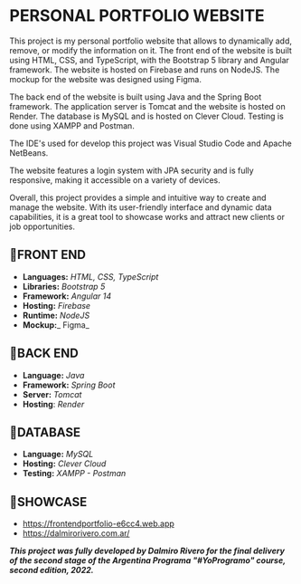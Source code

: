 # PERSONAL PORTFOLIO WEBSITE

This project is my personal portfolio website that allows to dynamically add, remove, or modify the information on it. The front end of the website is built using HTML, CSS, and TypeScript, with the Bootstrap 5 library and Angular framework. The website is hosted on Firebase and runs on NodeJS. The mockup for the website was designed using Figma.

The back end of the website is built using Java and the Spring Boot framework. The application server is Tomcat and the website is hosted on Render. The database is MySQL and is hosted on Clever Cloud. Testing is done using XAMPP and Postman. 

The IDE's used for develop this project was Visual Studio Code and Apache NetBeans.

The website features a login system with JPA security and is fully responsive, making it accessible on a variety of devices. 

Overall, this project provides a simple and intuitive way to create and manage the website. With its user-friendly interface and dynamic data capabilities, it is a great tool  to showcase works and attract new clients or job opportunities.

## 🐊FRONT END

- **Languages:** _HTML, CSS, TypeScript_
- **Libraries:** _Bootstrap 5_
- **Framework:** _Angular 14_
- **Hosting:** _Firebase_
- **Runtime:** _NodeJS_
- **Mockup:**_ Figma_

## 🐊BACK END

 - **Language:** _Java_
 - **Framework:** _Spring Boot_
 - **Server:** _Tomcat_
 - **Hosting**: _Render_

## 🐊DATABASE

 - **Language:** _MySQL_
 - **Hosting:** _Clever Cloud_
 - **Testing:** _XAMPP - Postman_
 
## 🐊SHOWCASE

- https://frontendportfolio-e6cc4.web.app
- https://dalmirorivero.com.ar/

***This project was fully developed by Dalmiro Rivero for the final delivery of the second stage of the Argentina Programa "#YoProgramo" course, second edition, 2022.***


